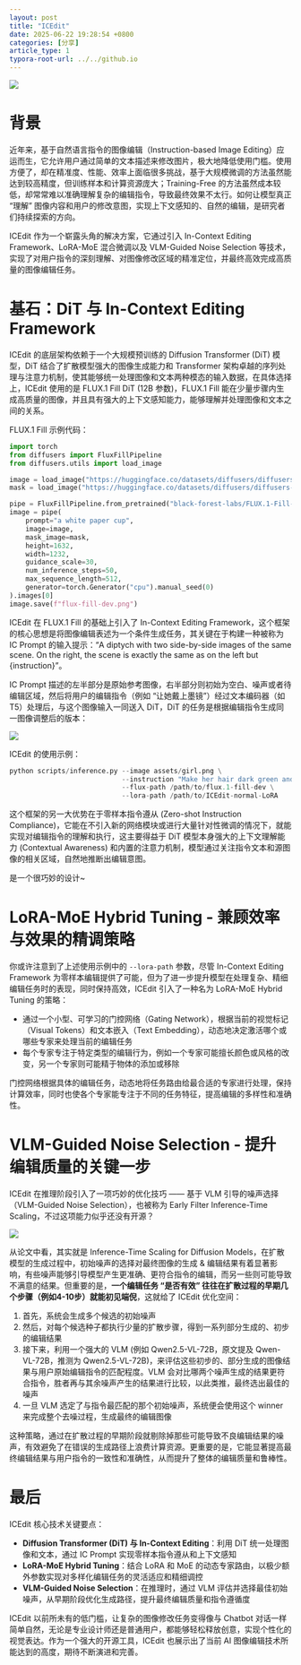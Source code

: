 ```yaml
---
layout: post
title: "ICEdit"
date: 2025-06-22 19:28:54 +0800
categories: [分享]
article_type: 1
typora-root-url: ../../github.io
---
```


![](/assets/img/icedit-caption.jpeg)

# 背景

近年来，基于自然语言指令的图像编辑（Instruction-based Image Editing）应运而生，它允许用户通过简单的文本描述来修改图片，极大地降低使用门槛。使用方便了，却在精准度、性能、效率上面临很多挑战，基于大规模微调的方法虽然能达到较高精度，但训练样本和计算资源庞大；Training-Free 的方法虽然成本较低，却常常难以准确理解复杂的编辑指令，导致最终效果不太行。如何让模型真正 “理解” 图像内容和用户的修改意图，实现上下文感知的、自然的编辑，是研究者们持续探索的方向。

ICEdit 作为一个崭露头角的解决方案，它通过引入 In-Context Editing Framework、LoRA-MoE 混合微调以及 VLM-Guided Noise Selection 等技术，实现了对用户指令的深刻理解、对图像修改区域的精准定位，并最终高效完成高质量的图像编辑任务。

# 基石：DiT 与 In-Context Editing Framework

ICEdit 的底层架构依赖于一个大规模预训练的 Diffusion Transformer (DiT) 模型，DiT 结合了扩散模型强大的图像生成能力和 Transformer 架构卓越的序列处理与注意力机制，使其能够统一处理图像和文本两种模态的输入数据，在具体选择上，ICEdit 使用的是 FLUX.1 Fill DiT (12B 参数)，FLUX.1 Fill 能在少量步骤内生成高质量的图像，并且具有强大的上下文感知能力，能够理解并处理图像和文本之间的关系。

FLUX.1 Fill 示例代码：

```python
import torch
from diffusers import FluxFillPipeline
from diffusers.utils import load_image

image = load_image("https://huggingface.co/datasets/diffusers/diffusers-images-docs/resolve/main/cup.png")
mask = load_image("https://huggingface.co/datasets/diffusers/diffusers-images-docs/resolve/main/cup_mask.png")

pipe = FluxFillPipeline.from_pretrained("black-forest-labs/FLUX.1-Fill-dev", torch_dtype=torch.bfloat16).to("cuda")
image = pipe(
    prompt="a white paper cup",
    image=image,
    mask_image=mask,
    height=1632,
    width=1232,
    guidance_scale=30,
    num_inference_steps=50,
    max_sequence_length=512,
    generator=torch.Generator("cpu").manual_seed(0)
).images[0]
image.save(f"flux-fill-dev.png")
```

ICEdit 在 FLUX.1 Fill 的基础上引入了 In-Context Editing Framework，这个框架的核心思想是将图像编辑表述为一个条件生成任务，其关键在于构建一种被称为 IC Prompt 的输入提示：“A diptych with two side-by-side images of the same scene. On the right, the scene is exactly the same as on the left but {instruction}”。

IC Prompt 描述的左半部分是原始参考图像，右半部分则初始为空白、噪声或者待编辑区域，然后将用户的编辑指令（例如 “让她戴上墨镜”）经过文本编码器（如 T5）处理后，与这个图像输入一同送入 DiT，DiT 的任务是根据编辑指令生成同一图像调整后的版本：

![](/assets/img/icedit-1.png)

ICEdit 的使用示例：

```python
python scripts/inference.py --image assets/girl.png \
                            --instruction "Make her hair dark green and her clothes checked." \
                            --flux-path /path/to/flux.1-fill-dev \
                            --lora-path /path/to/ICEdit-normal-LoRA
```

这个框架的另一大优势在于零样本指令遵从 (Zero-shot Instruction Compliance)，它能在不引入新的网络模块或进行大量针对性微调的情况下，就能实现对编辑指令的理解和执行，这主要得益于 DiT 模型本身强大的上下文理解能力 (Contextual Awareness) 和内置的注意力机制，模型通过关注指令文本和源图像的相关区域，自然地推断出编辑意图。

是一个很巧妙的设计~

# LoRA-MoE Hybrid Tuning - 兼顾效率与效果的精调策略

你或许注意到了上述使用示例中的 `--lora-path` 参数，尽管 In-Context Editing Framework 为零样本编辑提供了可能，但为了进一步提升模型在处理复杂、精细编辑任务时的表现，同时保持高效，ICEdit 引入了一种名为 LoRA-MoE Hybrid Tuning 的策略：

- 通过一个小型、可学习的门控网络（Gating Network），根据当前的视觉标记（Visual Tokens）和文本嵌入（Text Embedding），动态地决定激活哪个或哪些专家来处理当前的编辑任务
- 每个专家专注于特定类型的编辑行为，例如一个专家可能擅长颜色或风格的改变，另一个专家则可能精于物体的添加或移除

门控网络根据具体的编辑任务，动态地将任务路由给最合适的专家进行处理，保持计算效率，同时也使各个专家能专注于不同的任务特征，提高编辑的多样性和准确性。

# VLM-Guided Noise Selection - 提升编辑质量的关键一步

ICEdit 在推理阶段引入了一项巧妙的优化技巧 —— 基于 VLM 引导的噪声选择（VLM-Guided Noise Selection），也被称为 Early Filter Inference-Time Scaling，不过这项能力似乎还没有开源？

![](/assets/img/icedit-2.png)

从论文中看，其实就是 Inference-Time Scaling for Diffusion Models，在扩散模型的生成过程中，初始噪声的选择对最终图像的生成 & 编辑结果有着显著影响，有些噪声能够引导模型产生更准确、更符合指令的编辑，而另一些则可能导致不满意的结果。但重要的是，**一个编辑任务 “是否有效” 往往在扩散过程的早期几个步骤（例如4-10步）就能初见端倪**，这就给了 ICEdit 优化空间：

1. 首先，系统会生成多个候选的初始噪声
2. 然后，对每个候选种子都执行少量的扩散步骤，得到一系列部分生成的、初步的编辑结果
3. 接下来，利用一个强大的 VLM (例如 Qwen2.5-VL-72B，原文提及 Qwen-VL-72B，推测为 Qwen2.5-VL-72B)，来评估这些初步的、部分生成的图像结果与用户原始编辑指令的匹配程度。VLM 会对比哪两个噪声生成的结果更符合指令，胜者再与其余噪声产生的结果进行比较，以此类推，最终选出最佳的噪声
4. 一旦 VLM 选定了与指令最匹配的那个初始噪声，系统便会使用这个 winner 来完成整个去噪过程，生成最终的编辑图像

这种策略，通过在扩散过程的早期阶段就剔除掉那些可能导致不良编辑结果的噪声，有效避免了在错误的生成路径上浪费计算资源。更重要的是，它能显著提高最终编辑结果与用户指令的一致性和准确性，从而提升了整体的编辑质量和鲁棒性。

# 最后

ICEdit 核心技术关键要点：

- **Diffusion Transformer (DiT) 与 In-Context Editing**：利用 DiT 统一处理图像和文本，通过 IC Prompt 实现零样本指令遵从和上下文感知
- **LoRA-MoE Hybrid Tuning**：结合 LoRA 和 MoE 的动态专家路由，以极少额外参数实现对多样化编辑任务的灵活适应和精细调控
- **VLM-Guided Noise Selection**：在推理时，通过 VLM 评估并选择最佳初始噪声，从早期阶段优化生成路径，提升最终编辑质量和指令遵循度

ICEdit 以前所未有的低门槛，让复杂的图像修改任务变得像与 Chatbot 对话一样简单自然，无论是专业设计师还是普通用户，都能够轻松释放创意，实现个性化的视觉表达。作为一个强大的开源工具，ICEdit 也展示出了当前 AI 图像编辑技术所能达到的高度，期待不断演进和完善。
